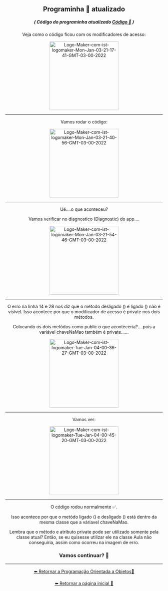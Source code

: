 <div align= "center" >

## Programinha 💫 atualizado

##### ( Código do programinha atualizado [Código 💫](https://github.com/Ruths2/Java/tree/main/java/curso-em-video-POO/poo/projeto-aula-03/Aula03/app/src/main/java/br/com/ruth/aula03) )

Veja como o código ficou com os modificadores de acesso: 

<a href="https://ibb.co/j45pwtQ">
   <img height= "220" src="https://i.ibb.co/C0tr9LY/Logo-Maker-com-ist-logomaker-Mon-Jan-03-21-17-41-GMT-03-00-2022.png" alt="Logo-Maker-com-ist-logomaker-Mon-Jan-03-21-17-41-GMT-03-00-2022" border="0" /></a>
  
---
  
Vamos rodar o código:
  
<a href="https://ibb.co/Xjvn279">
   <img height= "220" src="https://i.ibb.co/tQW0mqS/Logo-Maker-com-ist-logomaker-Mon-Jan-03-21-40-56-GMT-03-00-2022.png" alt="Logo-Maker-com-ist-logomaker-Mon-Jan-03-21-40-56-GMT-03-00-2022" border="0" /></a>
   
---

Ué....o que aconteceu?

Vamos verificar no diagnostico (Diagnostic) do app....

<a href="https://ibb.co/89Wtw6x">
   <img height= "220" src="https://i.ibb.co/jDcsYgw/Logo-Maker-com-ist-logomaker-Mon-Jan-03-21-54-46-GMT-03-00-2022.png" alt="Logo-Maker-com-ist-logomaker-Mon-Jan-03-21-54-46-GMT-03-00-2022" border="0" /></a>
   
---

O erro na linha 14 e 28 nos diz que o método desligado () e ligado () não é visível. Isso acontece por que o modificador de acesso é private nos dois métodos. 

Colocando os dois metódos como public o que aconteceria?....pois a variável chaveNaMao também é private...... 

<a href="https://ibb.co/3Bthc3v">
   <img height= "220" src="https://i.ibb.co/PwBCgLM/Logo-Maker-com-ist-logomaker-Tue-Jan-04-00-36-27-GMT-03-00-2022.png" alt="Logo-Maker-com-ist-logomaker-Tue-Jan-04-00-36-27-GMT-03-00-2022" border="0" /></a>
   
---

Vamos ver:

<a href="https://ibb.co/TRf7YYx">
   <img height= "220" src="https://i.ibb.co/6bMTrr7/Logo-Maker-com-ist-logomaker-Tue-Jan-04-00-45-20-GMT-03-00-2022.png" alt="Logo-Maker-com-ist-logomaker-Tue-Jan-04-00-45-20-GMT-03-00-2022" border="0" /></a>
   
---

O código rodou normalmente ✅. 

Isso acontece por que o metódo ligado () e desligado () está dentro da mesma classe que a váriavel chaveNaMao. 

Lembra que o método e atributo private pode ser utilizado somente pela classe atual? Então, se eu quisesse utilizar ele na classe Aula não conseguiria, assim como ocorreu na imagem de erro.

### Vamos continuar? 🤗

---

[⬅️ Retornar a  Programação Orientada a Objetos📃](https://github.com/Ruths2/Java/tree/main/java/curso-em-video-POO)

[⬅️ Retornar a página inicial 📃](https://github.com/Ruths2/Java)
</div>


